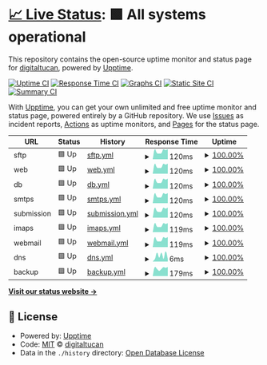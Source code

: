 # [📈 Live Status](https://status.digitaltucan.de): <!--live status--> **🟩 All systems operational**

This repository contains the open-source uptime monitor and status page for [digitaltucan](https://status.digitaltucan.de), powered by [Upptime](https://github.com/upptime/upptime).

[![Uptime CI](https://github.com/digitaltucan/upptime/workflows/Uptime%20CI/badge.svg)](https://github.com/digitaltucan/upptime/actions?query=workflow%3A%22Uptime+CI%22)
[![Response Time CI](https://github.com/digitaltucan/upptime/workflows/Response%20Time%20CI/badge.svg)](https://github.com/digitaltucan/upptime/actions?query=workflow%3A%22Response+Time+CI%22)
[![Graphs CI](https://github.com/digitaltucan/upptime/workflows/Graphs%20CI/badge.svg)](https://github.com/digitaltucan/upptime/actions?query=workflow%3A%22Graphs+CI%22)
[![Static Site CI](https://github.com/digitaltucan/upptime/workflows/Static%20Site%20CI/badge.svg)](https://github.com/digitaltucan/upptime/actions?query=workflow%3A%22Static+Site+CI%22)
[![Summary CI](https://github.com/digitaltucan/upptime/workflows/Summary%20CI/badge.svg)](https://github.com/digitaltucan/upptime/actions?query=workflow%3A%22Summary+CI%22)

With [Upptime](https://upptime.js.org), you can get your own unlimited and free uptime monitor and status page, powered entirely by a GitHub repository. We use [Issues](https://github.com/digitaltucan/upptime/issues) as incident reports, [Actions](https://github.com/digitaltucan/upptime/actions) as uptime monitors, and [Pages](https://status.digitaltucan.de) for the status page.

<!--start: status pages-->
<!-- This summary is generated by Upptime (https://github.com/upptime/upptime) -->
<!-- Do not edit this manually, your changes will be overwritten -->
<!-- prettier-ignore -->
| URL | Status | History | Response Time | Uptime |
| --- | ------ | ------- | ------------- | ------ |
| <img alt="" src="https://icons.duckduckgo.com/ip3/null.ico" height="13"> sftp | 🟩 Up | [sftp.yml](https://github.com/digitaltucan/upptime/commits/HEAD/history/sftp.yml) | <details><summary><img alt="Response time graph" src="./graphs/sftp/response-time-week.png" height="20"> 120ms</summary><br><a href="https://status.digitaltucan.de/history/sftp"><img alt="Response time 116" src="https://img.shields.io/endpoint?url=https%3A%2F%2Fraw.githubusercontent.com%2Fdigitaltucan%2Fupptime%2FHEAD%2Fapi%2Fsftp%2Fresponse-time.json"></a><br><a href="https://status.digitaltucan.de/history/sftp"><img alt="24-hour response time 94" src="https://img.shields.io/endpoint?url=https%3A%2F%2Fraw.githubusercontent.com%2Fdigitaltucan%2Fupptime%2FHEAD%2Fapi%2Fsftp%2Fresponse-time-day.json"></a><br><a href="https://status.digitaltucan.de/history/sftp"><img alt="7-day response time 120" src="https://img.shields.io/endpoint?url=https%3A%2F%2Fraw.githubusercontent.com%2Fdigitaltucan%2Fupptime%2FHEAD%2Fapi%2Fsftp%2Fresponse-time-week.json"></a><br><a href="https://status.digitaltucan.de/history/sftp"><img alt="30-day response time 125" src="https://img.shields.io/endpoint?url=https%3A%2F%2Fraw.githubusercontent.com%2Fdigitaltucan%2Fupptime%2FHEAD%2Fapi%2Fsftp%2Fresponse-time-month.json"></a><br><a href="https://status.digitaltucan.de/history/sftp"><img alt="1-year response time 116" src="https://img.shields.io/endpoint?url=https%3A%2F%2Fraw.githubusercontent.com%2Fdigitaltucan%2Fupptime%2FHEAD%2Fapi%2Fsftp%2Fresponse-time-year.json"></a></details> | <details><summary><a href="https://status.digitaltucan.de/history/sftp">100.00%</a></summary><a href="https://status.digitaltucan.de/history/sftp"><img alt="All-time uptime 99.99%" src="https://img.shields.io/endpoint?url=https%3A%2F%2Fraw.githubusercontent.com%2Fdigitaltucan%2Fupptime%2FHEAD%2Fapi%2Fsftp%2Fuptime.json"></a><br><a href="https://status.digitaltucan.de/history/sftp"><img alt="24-hour uptime 100.00%" src="https://img.shields.io/endpoint?url=https%3A%2F%2Fraw.githubusercontent.com%2Fdigitaltucan%2Fupptime%2FHEAD%2Fapi%2Fsftp%2Fuptime-day.json"></a><br><a href="https://status.digitaltucan.de/history/sftp"><img alt="7-day uptime 100.00%" src="https://img.shields.io/endpoint?url=https%3A%2F%2Fraw.githubusercontent.com%2Fdigitaltucan%2Fupptime%2FHEAD%2Fapi%2Fsftp%2Fuptime-week.json"></a><br><a href="https://status.digitaltucan.de/history/sftp"><img alt="30-day uptime 100.00%" src="https://img.shields.io/endpoint?url=https%3A%2F%2Fraw.githubusercontent.com%2Fdigitaltucan%2Fupptime%2FHEAD%2Fapi%2Fsftp%2Fuptime-month.json"></a><br><a href="https://status.digitaltucan.de/history/sftp"><img alt="1-year uptime 99.99%" src="https://img.shields.io/endpoint?url=https%3A%2F%2Fraw.githubusercontent.com%2Fdigitaltucan%2Fupptime%2FHEAD%2Fapi%2Fsftp%2Fuptime-year.json"></a></details>
| <img alt="" src="https://icons.duckduckgo.com/ip3/null.ico" height="13"> web | 🟩 Up | [web.yml](https://github.com/digitaltucan/upptime/commits/HEAD/history/web.yml) | <details><summary><img alt="Response time graph" src="./graphs/web/response-time-week.png" height="20"> 120ms</summary><br><a href="https://status.digitaltucan.de/history/web"><img alt="Response time 115" src="https://img.shields.io/endpoint?url=https%3A%2F%2Fraw.githubusercontent.com%2Fdigitaltucan%2Fupptime%2FHEAD%2Fapi%2Fweb%2Fresponse-time.json"></a><br><a href="https://status.digitaltucan.de/history/web"><img alt="24-hour response time 94" src="https://img.shields.io/endpoint?url=https%3A%2F%2Fraw.githubusercontent.com%2Fdigitaltucan%2Fupptime%2FHEAD%2Fapi%2Fweb%2Fresponse-time-day.json"></a><br><a href="https://status.digitaltucan.de/history/web"><img alt="7-day response time 120" src="https://img.shields.io/endpoint?url=https%3A%2F%2Fraw.githubusercontent.com%2Fdigitaltucan%2Fupptime%2FHEAD%2Fapi%2Fweb%2Fresponse-time-week.json"></a><br><a href="https://status.digitaltucan.de/history/web"><img alt="30-day response time 125" src="https://img.shields.io/endpoint?url=https%3A%2F%2Fraw.githubusercontent.com%2Fdigitaltucan%2Fupptime%2FHEAD%2Fapi%2Fweb%2Fresponse-time-month.json"></a><br><a href="https://status.digitaltucan.de/history/web"><img alt="1-year response time 115" src="https://img.shields.io/endpoint?url=https%3A%2F%2Fraw.githubusercontent.com%2Fdigitaltucan%2Fupptime%2FHEAD%2Fapi%2Fweb%2Fresponse-time-year.json"></a></details> | <details><summary><a href="https://status.digitaltucan.de/history/web">100.00%</a></summary><a href="https://status.digitaltucan.de/history/web"><img alt="All-time uptime 100.00%" src="https://img.shields.io/endpoint?url=https%3A%2F%2Fraw.githubusercontent.com%2Fdigitaltucan%2Fupptime%2FHEAD%2Fapi%2Fweb%2Fuptime.json"></a><br><a href="https://status.digitaltucan.de/history/web"><img alt="24-hour uptime 100.00%" src="https://img.shields.io/endpoint?url=https%3A%2F%2Fraw.githubusercontent.com%2Fdigitaltucan%2Fupptime%2FHEAD%2Fapi%2Fweb%2Fuptime-day.json"></a><br><a href="https://status.digitaltucan.de/history/web"><img alt="7-day uptime 100.00%" src="https://img.shields.io/endpoint?url=https%3A%2F%2Fraw.githubusercontent.com%2Fdigitaltucan%2Fupptime%2FHEAD%2Fapi%2Fweb%2Fuptime-week.json"></a><br><a href="https://status.digitaltucan.de/history/web"><img alt="30-day uptime 100.00%" src="https://img.shields.io/endpoint?url=https%3A%2F%2Fraw.githubusercontent.com%2Fdigitaltucan%2Fupptime%2FHEAD%2Fapi%2Fweb%2Fuptime-month.json"></a><br><a href="https://status.digitaltucan.de/history/web"><img alt="1-year uptime 100.00%" src="https://img.shields.io/endpoint?url=https%3A%2F%2Fraw.githubusercontent.com%2Fdigitaltucan%2Fupptime%2FHEAD%2Fapi%2Fweb%2Fuptime-year.json"></a></details>
| <img alt="" src="https://icons.duckduckgo.com/ip3/null.ico" height="13"> db | 🟩 Up | [db.yml](https://github.com/digitaltucan/upptime/commits/HEAD/history/db.yml) | <details><summary><img alt="Response time graph" src="./graphs/db/response-time-week.png" height="20"> 120ms</summary><br><a href="https://status.digitaltucan.de/history/db"><img alt="Response time 115" src="https://img.shields.io/endpoint?url=https%3A%2F%2Fraw.githubusercontent.com%2Fdigitaltucan%2Fupptime%2FHEAD%2Fapi%2Fdb%2Fresponse-time.json"></a><br><a href="https://status.digitaltucan.de/history/db"><img alt="24-hour response time 94" src="https://img.shields.io/endpoint?url=https%3A%2F%2Fraw.githubusercontent.com%2Fdigitaltucan%2Fupptime%2FHEAD%2Fapi%2Fdb%2Fresponse-time-day.json"></a><br><a href="https://status.digitaltucan.de/history/db"><img alt="7-day response time 120" src="https://img.shields.io/endpoint?url=https%3A%2F%2Fraw.githubusercontent.com%2Fdigitaltucan%2Fupptime%2FHEAD%2Fapi%2Fdb%2Fresponse-time-week.json"></a><br><a href="https://status.digitaltucan.de/history/db"><img alt="30-day response time 124" src="https://img.shields.io/endpoint?url=https%3A%2F%2Fraw.githubusercontent.com%2Fdigitaltucan%2Fupptime%2FHEAD%2Fapi%2Fdb%2Fresponse-time-month.json"></a><br><a href="https://status.digitaltucan.de/history/db"><img alt="1-year response time 115" src="https://img.shields.io/endpoint?url=https%3A%2F%2Fraw.githubusercontent.com%2Fdigitaltucan%2Fupptime%2FHEAD%2Fapi%2Fdb%2Fresponse-time-year.json"></a></details> | <details><summary><a href="https://status.digitaltucan.de/history/db">100.00%</a></summary><a href="https://status.digitaltucan.de/history/db"><img alt="All-time uptime 99.91%" src="https://img.shields.io/endpoint?url=https%3A%2F%2Fraw.githubusercontent.com%2Fdigitaltucan%2Fupptime%2FHEAD%2Fapi%2Fdb%2Fuptime.json"></a><br><a href="https://status.digitaltucan.de/history/db"><img alt="24-hour uptime 100.00%" src="https://img.shields.io/endpoint?url=https%3A%2F%2Fraw.githubusercontent.com%2Fdigitaltucan%2Fupptime%2FHEAD%2Fapi%2Fdb%2Fuptime-day.json"></a><br><a href="https://status.digitaltucan.de/history/db"><img alt="7-day uptime 100.00%" src="https://img.shields.io/endpoint?url=https%3A%2F%2Fraw.githubusercontent.com%2Fdigitaltucan%2Fupptime%2FHEAD%2Fapi%2Fdb%2Fuptime-week.json"></a><br><a href="https://status.digitaltucan.de/history/db"><img alt="30-day uptime 100.00%" src="https://img.shields.io/endpoint?url=https%3A%2F%2Fraw.githubusercontent.com%2Fdigitaltucan%2Fupptime%2FHEAD%2Fapi%2Fdb%2Fuptime-month.json"></a><br><a href="https://status.digitaltucan.de/history/db"><img alt="1-year uptime 99.91%" src="https://img.shields.io/endpoint?url=https%3A%2F%2Fraw.githubusercontent.com%2Fdigitaltucan%2Fupptime%2FHEAD%2Fapi%2Fdb%2Fuptime-year.json"></a></details>
| <img alt="" src="https://icons.duckduckgo.com/ip3/null.ico" height="13"> smtps | 🟩 Up | [smtps.yml](https://github.com/digitaltucan/upptime/commits/HEAD/history/smtps.yml) | <details><summary><img alt="Response time graph" src="./graphs/smtps/response-time-week.png" height="20"> 120ms</summary><br><a href="https://status.digitaltucan.de/history/smtps"><img alt="Response time 116" src="https://img.shields.io/endpoint?url=https%3A%2F%2Fraw.githubusercontent.com%2Fdigitaltucan%2Fupptime%2FHEAD%2Fapi%2Fsmtps%2Fresponse-time.json"></a><br><a href="https://status.digitaltucan.de/history/smtps"><img alt="24-hour response time 94" src="https://img.shields.io/endpoint?url=https%3A%2F%2Fraw.githubusercontent.com%2Fdigitaltucan%2Fupptime%2FHEAD%2Fapi%2Fsmtps%2Fresponse-time-day.json"></a><br><a href="https://status.digitaltucan.de/history/smtps"><img alt="7-day response time 120" src="https://img.shields.io/endpoint?url=https%3A%2F%2Fraw.githubusercontent.com%2Fdigitaltucan%2Fupptime%2FHEAD%2Fapi%2Fsmtps%2Fresponse-time-week.json"></a><br><a href="https://status.digitaltucan.de/history/smtps"><img alt="30-day response time 125" src="https://img.shields.io/endpoint?url=https%3A%2F%2Fraw.githubusercontent.com%2Fdigitaltucan%2Fupptime%2FHEAD%2Fapi%2Fsmtps%2Fresponse-time-month.json"></a><br><a href="https://status.digitaltucan.de/history/smtps"><img alt="1-year response time 116" src="https://img.shields.io/endpoint?url=https%3A%2F%2Fraw.githubusercontent.com%2Fdigitaltucan%2Fupptime%2FHEAD%2Fapi%2Fsmtps%2Fresponse-time-year.json"></a></details> | <details><summary><a href="https://status.digitaltucan.de/history/smtps">100.00%</a></summary><a href="https://status.digitaltucan.de/history/smtps"><img alt="All-time uptime 99.98%" src="https://img.shields.io/endpoint?url=https%3A%2F%2Fraw.githubusercontent.com%2Fdigitaltucan%2Fupptime%2FHEAD%2Fapi%2Fsmtps%2Fuptime.json"></a><br><a href="https://status.digitaltucan.de/history/smtps"><img alt="24-hour uptime 100.00%" src="https://img.shields.io/endpoint?url=https%3A%2F%2Fraw.githubusercontent.com%2Fdigitaltucan%2Fupptime%2FHEAD%2Fapi%2Fsmtps%2Fuptime-day.json"></a><br><a href="https://status.digitaltucan.de/history/smtps"><img alt="7-day uptime 100.00%" src="https://img.shields.io/endpoint?url=https%3A%2F%2Fraw.githubusercontent.com%2Fdigitaltucan%2Fupptime%2FHEAD%2Fapi%2Fsmtps%2Fuptime-week.json"></a><br><a href="https://status.digitaltucan.de/history/smtps"><img alt="30-day uptime 100.00%" src="https://img.shields.io/endpoint?url=https%3A%2F%2Fraw.githubusercontent.com%2Fdigitaltucan%2Fupptime%2FHEAD%2Fapi%2Fsmtps%2Fuptime-month.json"></a><br><a href="https://status.digitaltucan.de/history/smtps"><img alt="1-year uptime 99.98%" src="https://img.shields.io/endpoint?url=https%3A%2F%2Fraw.githubusercontent.com%2Fdigitaltucan%2Fupptime%2FHEAD%2Fapi%2Fsmtps%2Fuptime-year.json"></a></details>
| <img alt="" src="https://icons.duckduckgo.com/ip3/null.ico" height="13"> submission | 🟩 Up | [submission.yml](https://github.com/digitaltucan/upptime/commits/HEAD/history/submission.yml) | <details><summary><img alt="Response time graph" src="./graphs/submission/response-time-week.png" height="20"> 120ms</summary><br><a href="https://status.digitaltucan.de/history/submission"><img alt="Response time 115" src="https://img.shields.io/endpoint?url=https%3A%2F%2Fraw.githubusercontent.com%2Fdigitaltucan%2Fupptime%2FHEAD%2Fapi%2Fsubmission%2Fresponse-time.json"></a><br><a href="https://status.digitaltucan.de/history/submission"><img alt="24-hour response time 94" src="https://img.shields.io/endpoint?url=https%3A%2F%2Fraw.githubusercontent.com%2Fdigitaltucan%2Fupptime%2FHEAD%2Fapi%2Fsubmission%2Fresponse-time-day.json"></a><br><a href="https://status.digitaltucan.de/history/submission"><img alt="7-day response time 120" src="https://img.shields.io/endpoint?url=https%3A%2F%2Fraw.githubusercontent.com%2Fdigitaltucan%2Fupptime%2FHEAD%2Fapi%2Fsubmission%2Fresponse-time-week.json"></a><br><a href="https://status.digitaltucan.de/history/submission"><img alt="30-day response time 125" src="https://img.shields.io/endpoint?url=https%3A%2F%2Fraw.githubusercontent.com%2Fdigitaltucan%2Fupptime%2FHEAD%2Fapi%2Fsubmission%2Fresponse-time-month.json"></a><br><a href="https://status.digitaltucan.de/history/submission"><img alt="1-year response time 115" src="https://img.shields.io/endpoint?url=https%3A%2F%2Fraw.githubusercontent.com%2Fdigitaltucan%2Fupptime%2FHEAD%2Fapi%2Fsubmission%2Fresponse-time-year.json"></a></details> | <details><summary><a href="https://status.digitaltucan.de/history/submission">100.00%</a></summary><a href="https://status.digitaltucan.de/history/submission"><img alt="All-time uptime 99.98%" src="https://img.shields.io/endpoint?url=https%3A%2F%2Fraw.githubusercontent.com%2Fdigitaltucan%2Fupptime%2FHEAD%2Fapi%2Fsubmission%2Fuptime.json"></a><br><a href="https://status.digitaltucan.de/history/submission"><img alt="24-hour uptime 100.00%" src="https://img.shields.io/endpoint?url=https%3A%2F%2Fraw.githubusercontent.com%2Fdigitaltucan%2Fupptime%2FHEAD%2Fapi%2Fsubmission%2Fuptime-day.json"></a><br><a href="https://status.digitaltucan.de/history/submission"><img alt="7-day uptime 100.00%" src="https://img.shields.io/endpoint?url=https%3A%2F%2Fraw.githubusercontent.com%2Fdigitaltucan%2Fupptime%2FHEAD%2Fapi%2Fsubmission%2Fuptime-week.json"></a><br><a href="https://status.digitaltucan.de/history/submission"><img alt="30-day uptime 100.00%" src="https://img.shields.io/endpoint?url=https%3A%2F%2Fraw.githubusercontent.com%2Fdigitaltucan%2Fupptime%2FHEAD%2Fapi%2Fsubmission%2Fuptime-month.json"></a><br><a href="https://status.digitaltucan.de/history/submission"><img alt="1-year uptime 99.98%" src="https://img.shields.io/endpoint?url=https%3A%2F%2Fraw.githubusercontent.com%2Fdigitaltucan%2Fupptime%2FHEAD%2Fapi%2Fsubmission%2Fuptime-year.json"></a></details>
| <img alt="" src="https://icons.duckduckgo.com/ip3/null.ico" height="13"> imaps | 🟩 Up | [imaps.yml](https://github.com/digitaltucan/upptime/commits/HEAD/history/imaps.yml) | <details><summary><img alt="Response time graph" src="./graphs/imaps/response-time-week.png" height="20"> 119ms</summary><br><a href="https://status.digitaltucan.de/history/imaps"><img alt="Response time 115" src="https://img.shields.io/endpoint?url=https%3A%2F%2Fraw.githubusercontent.com%2Fdigitaltucan%2Fupptime%2FHEAD%2Fapi%2Fimaps%2Fresponse-time.json"></a><br><a href="https://status.digitaltucan.de/history/imaps"><img alt="24-hour response time 94" src="https://img.shields.io/endpoint?url=https%3A%2F%2Fraw.githubusercontent.com%2Fdigitaltucan%2Fupptime%2FHEAD%2Fapi%2Fimaps%2Fresponse-time-day.json"></a><br><a href="https://status.digitaltucan.de/history/imaps"><img alt="7-day response time 119" src="https://img.shields.io/endpoint?url=https%3A%2F%2Fraw.githubusercontent.com%2Fdigitaltucan%2Fupptime%2FHEAD%2Fapi%2Fimaps%2Fresponse-time-week.json"></a><br><a href="https://status.digitaltucan.de/history/imaps"><img alt="30-day response time 125" src="https://img.shields.io/endpoint?url=https%3A%2F%2Fraw.githubusercontent.com%2Fdigitaltucan%2Fupptime%2FHEAD%2Fapi%2Fimaps%2Fresponse-time-month.json"></a><br><a href="https://status.digitaltucan.de/history/imaps"><img alt="1-year response time 115" src="https://img.shields.io/endpoint?url=https%3A%2F%2Fraw.githubusercontent.com%2Fdigitaltucan%2Fupptime%2FHEAD%2Fapi%2Fimaps%2Fresponse-time-year.json"></a></details> | <details><summary><a href="https://status.digitaltucan.de/history/imaps">100.00%</a></summary><a href="https://status.digitaltucan.de/history/imaps"><img alt="All-time uptime 99.97%" src="https://img.shields.io/endpoint?url=https%3A%2F%2Fraw.githubusercontent.com%2Fdigitaltucan%2Fupptime%2FHEAD%2Fapi%2Fimaps%2Fuptime.json"></a><br><a href="https://status.digitaltucan.de/history/imaps"><img alt="24-hour uptime 100.00%" src="https://img.shields.io/endpoint?url=https%3A%2F%2Fraw.githubusercontent.com%2Fdigitaltucan%2Fupptime%2FHEAD%2Fapi%2Fimaps%2Fuptime-day.json"></a><br><a href="https://status.digitaltucan.de/history/imaps"><img alt="7-day uptime 100.00%" src="https://img.shields.io/endpoint?url=https%3A%2F%2Fraw.githubusercontent.com%2Fdigitaltucan%2Fupptime%2FHEAD%2Fapi%2Fimaps%2Fuptime-week.json"></a><br><a href="https://status.digitaltucan.de/history/imaps"><img alt="30-day uptime 100.00%" src="https://img.shields.io/endpoint?url=https%3A%2F%2Fraw.githubusercontent.com%2Fdigitaltucan%2Fupptime%2FHEAD%2Fapi%2Fimaps%2Fuptime-month.json"></a><br><a href="https://status.digitaltucan.de/history/imaps"><img alt="1-year uptime 99.97%" src="https://img.shields.io/endpoint?url=https%3A%2F%2Fraw.githubusercontent.com%2Fdigitaltucan%2Fupptime%2FHEAD%2Fapi%2Fimaps%2Fuptime-year.json"></a></details>
| <img alt="" src="https://icons.duckduckgo.com/ip3/null.ico" height="13"> webmail | 🟩 Up | [webmail.yml](https://github.com/digitaltucan/upptime/commits/HEAD/history/webmail.yml) | <details><summary><img alt="Response time graph" src="./graphs/webmail/response-time-week.png" height="20"> 119ms</summary><br><a href="https://status.digitaltucan.de/history/webmail"><img alt="Response time 115" src="https://img.shields.io/endpoint?url=https%3A%2F%2Fraw.githubusercontent.com%2Fdigitaltucan%2Fupptime%2FHEAD%2Fapi%2Fwebmail%2Fresponse-time.json"></a><br><a href="https://status.digitaltucan.de/history/webmail"><img alt="24-hour response time 94" src="https://img.shields.io/endpoint?url=https%3A%2F%2Fraw.githubusercontent.com%2Fdigitaltucan%2Fupptime%2FHEAD%2Fapi%2Fwebmail%2Fresponse-time-day.json"></a><br><a href="https://status.digitaltucan.de/history/webmail"><img alt="7-day response time 119" src="https://img.shields.io/endpoint?url=https%3A%2F%2Fraw.githubusercontent.com%2Fdigitaltucan%2Fupptime%2FHEAD%2Fapi%2Fwebmail%2Fresponse-time-week.json"></a><br><a href="https://status.digitaltucan.de/history/webmail"><img alt="30-day response time 124" src="https://img.shields.io/endpoint?url=https%3A%2F%2Fraw.githubusercontent.com%2Fdigitaltucan%2Fupptime%2FHEAD%2Fapi%2Fwebmail%2Fresponse-time-month.json"></a><br><a href="https://status.digitaltucan.de/history/webmail"><img alt="1-year response time 115" src="https://img.shields.io/endpoint?url=https%3A%2F%2Fraw.githubusercontent.com%2Fdigitaltucan%2Fupptime%2FHEAD%2Fapi%2Fwebmail%2Fresponse-time-year.json"></a></details> | <details><summary><a href="https://status.digitaltucan.de/history/webmail">100.00%</a></summary><a href="https://status.digitaltucan.de/history/webmail"><img alt="All-time uptime 100.00%" src="https://img.shields.io/endpoint?url=https%3A%2F%2Fraw.githubusercontent.com%2Fdigitaltucan%2Fupptime%2FHEAD%2Fapi%2Fwebmail%2Fuptime.json"></a><br><a href="https://status.digitaltucan.de/history/webmail"><img alt="24-hour uptime 100.00%" src="https://img.shields.io/endpoint?url=https%3A%2F%2Fraw.githubusercontent.com%2Fdigitaltucan%2Fupptime%2FHEAD%2Fapi%2Fwebmail%2Fuptime-day.json"></a><br><a href="https://status.digitaltucan.de/history/webmail"><img alt="7-day uptime 100.00%" src="https://img.shields.io/endpoint?url=https%3A%2F%2Fraw.githubusercontent.com%2Fdigitaltucan%2Fupptime%2FHEAD%2Fapi%2Fwebmail%2Fuptime-week.json"></a><br><a href="https://status.digitaltucan.de/history/webmail"><img alt="30-day uptime 100.00%" src="https://img.shields.io/endpoint?url=https%3A%2F%2Fraw.githubusercontent.com%2Fdigitaltucan%2Fupptime%2FHEAD%2Fapi%2Fwebmail%2Fuptime-month.json"></a><br><a href="https://status.digitaltucan.de/history/webmail"><img alt="1-year uptime 100.00%" src="https://img.shields.io/endpoint?url=https%3A%2F%2Fraw.githubusercontent.com%2Fdigitaltucan%2Fupptime%2FHEAD%2Fapi%2Fwebmail%2Fuptime-year.json"></a></details>
| <img alt="" src="https://icons.duckduckgo.com/ip3/null.ico" height="13"> dns | 🟩 Up | [dns.yml](https://github.com/digitaltucan/upptime/commits/HEAD/history/dns.yml) | <details><summary><img alt="Response time graph" src="./graphs/dns/response-time-week.png" height="20"> 6ms</summary><br><a href="https://status.digitaltucan.de/history/dns"><img alt="Response time 7" src="https://img.shields.io/endpoint?url=https%3A%2F%2Fraw.githubusercontent.com%2Fdigitaltucan%2Fupptime%2FHEAD%2Fapi%2Fdns%2Fresponse-time.json"></a><br><a href="https://status.digitaltucan.de/history/dns"><img alt="24-hour response time 8" src="https://img.shields.io/endpoint?url=https%3A%2F%2Fraw.githubusercontent.com%2Fdigitaltucan%2Fupptime%2FHEAD%2Fapi%2Fdns%2Fresponse-time-day.json"></a><br><a href="https://status.digitaltucan.de/history/dns"><img alt="7-day response time 6" src="https://img.shields.io/endpoint?url=https%3A%2F%2Fraw.githubusercontent.com%2Fdigitaltucan%2Fupptime%2FHEAD%2Fapi%2Fdns%2Fresponse-time-week.json"></a><br><a href="https://status.digitaltucan.de/history/dns"><img alt="30-day response time 5" src="https://img.shields.io/endpoint?url=https%3A%2F%2Fraw.githubusercontent.com%2Fdigitaltucan%2Fupptime%2FHEAD%2Fapi%2Fdns%2Fresponse-time-month.json"></a><br><a href="https://status.digitaltucan.de/history/dns"><img alt="1-year response time 7" src="https://img.shields.io/endpoint?url=https%3A%2F%2Fraw.githubusercontent.com%2Fdigitaltucan%2Fupptime%2FHEAD%2Fapi%2Fdns%2Fresponse-time-year.json"></a></details> | <details><summary><a href="https://status.digitaltucan.de/history/dns">100.00%</a></summary><a href="https://status.digitaltucan.de/history/dns"><img alt="All-time uptime 100.00%" src="https://img.shields.io/endpoint?url=https%3A%2F%2Fraw.githubusercontent.com%2Fdigitaltucan%2Fupptime%2FHEAD%2Fapi%2Fdns%2Fuptime.json"></a><br><a href="https://status.digitaltucan.de/history/dns"><img alt="24-hour uptime 100.00%" src="https://img.shields.io/endpoint?url=https%3A%2F%2Fraw.githubusercontent.com%2Fdigitaltucan%2Fupptime%2FHEAD%2Fapi%2Fdns%2Fuptime-day.json"></a><br><a href="https://status.digitaltucan.de/history/dns"><img alt="7-day uptime 100.00%" src="https://img.shields.io/endpoint?url=https%3A%2F%2Fraw.githubusercontent.com%2Fdigitaltucan%2Fupptime%2FHEAD%2Fapi%2Fdns%2Fuptime-week.json"></a><br><a href="https://status.digitaltucan.de/history/dns"><img alt="30-day uptime 100.00%" src="https://img.shields.io/endpoint?url=https%3A%2F%2Fraw.githubusercontent.com%2Fdigitaltucan%2Fupptime%2FHEAD%2Fapi%2Fdns%2Fuptime-month.json"></a><br><a href="https://status.digitaltucan.de/history/dns"><img alt="1-year uptime 100.00%" src="https://img.shields.io/endpoint?url=https%3A%2F%2Fraw.githubusercontent.com%2Fdigitaltucan%2Fupptime%2FHEAD%2Fapi%2Fdns%2Fuptime-year.json"></a></details>
| <img alt="" src="https://icons.duckduckgo.com/ip3/null.ico" height="13"> backup | 🟩 Up | [backup.yml](https://github.com/digitaltucan/upptime/commits/HEAD/history/backup.yml) | <details><summary><img alt="Response time graph" src="./graphs/backup/response-time-week.png" height="20"> 179ms</summary><br><a href="https://status.digitaltucan.de/history/backup"><img alt="Response time 183" src="https://img.shields.io/endpoint?url=https%3A%2F%2Fraw.githubusercontent.com%2Fdigitaltucan%2Fupptime%2FHEAD%2Fapi%2Fbackup%2Fresponse-time.json"></a><br><a href="https://status.digitaltucan.de/history/backup"><img alt="24-hour response time 133" src="https://img.shields.io/endpoint?url=https%3A%2F%2Fraw.githubusercontent.com%2Fdigitaltucan%2Fupptime%2FHEAD%2Fapi%2Fbackup%2Fresponse-time-day.json"></a><br><a href="https://status.digitaltucan.de/history/backup"><img alt="7-day response time 179" src="https://img.shields.io/endpoint?url=https%3A%2F%2Fraw.githubusercontent.com%2Fdigitaltucan%2Fupptime%2FHEAD%2Fapi%2Fbackup%2Fresponse-time-week.json"></a><br><a href="https://status.digitaltucan.de/history/backup"><img alt="30-day response time 190" src="https://img.shields.io/endpoint?url=https%3A%2F%2Fraw.githubusercontent.com%2Fdigitaltucan%2Fupptime%2FHEAD%2Fapi%2Fbackup%2Fresponse-time-month.json"></a><br><a href="https://status.digitaltucan.de/history/backup"><img alt="1-year response time 183" src="https://img.shields.io/endpoint?url=https%3A%2F%2Fraw.githubusercontent.com%2Fdigitaltucan%2Fupptime%2FHEAD%2Fapi%2Fbackup%2Fresponse-time-year.json"></a></details> | <details><summary><a href="https://status.digitaltucan.de/history/backup">100.00%</a></summary><a href="https://status.digitaltucan.de/history/backup"><img alt="All-time uptime 99.98%" src="https://img.shields.io/endpoint?url=https%3A%2F%2Fraw.githubusercontent.com%2Fdigitaltucan%2Fupptime%2FHEAD%2Fapi%2Fbackup%2Fuptime.json"></a><br><a href="https://status.digitaltucan.de/history/backup"><img alt="24-hour uptime 100.00%" src="https://img.shields.io/endpoint?url=https%3A%2F%2Fraw.githubusercontent.com%2Fdigitaltucan%2Fupptime%2FHEAD%2Fapi%2Fbackup%2Fuptime-day.json"></a><br><a href="https://status.digitaltucan.de/history/backup"><img alt="7-day uptime 100.00%" src="https://img.shields.io/endpoint?url=https%3A%2F%2Fraw.githubusercontent.com%2Fdigitaltucan%2Fupptime%2FHEAD%2Fapi%2Fbackup%2Fuptime-week.json"></a><br><a href="https://status.digitaltucan.de/history/backup"><img alt="30-day uptime 100.00%" src="https://img.shields.io/endpoint?url=https%3A%2F%2Fraw.githubusercontent.com%2Fdigitaltucan%2Fupptime%2FHEAD%2Fapi%2Fbackup%2Fuptime-month.json"></a><br><a href="https://status.digitaltucan.de/history/backup"><img alt="1-year uptime 99.98%" src="https://img.shields.io/endpoint?url=https%3A%2F%2Fraw.githubusercontent.com%2Fdigitaltucan%2Fupptime%2FHEAD%2Fapi%2Fbackup%2Fuptime-year.json"></a></details>

<!--end: status pages-->

[**Visit our status website →**](https://status.digitaltucan.de)

## 📄 License

- Powered by: [Upptime](https://github.com/upptime/upptime)
- Code: [MIT](./LICENSE) © [digitaltucan](https://status.digitaltucan.de)
- Data in the `./history` directory: [Open Database License](https://opendatacommons.org/licenses/odbl/1-0/)
